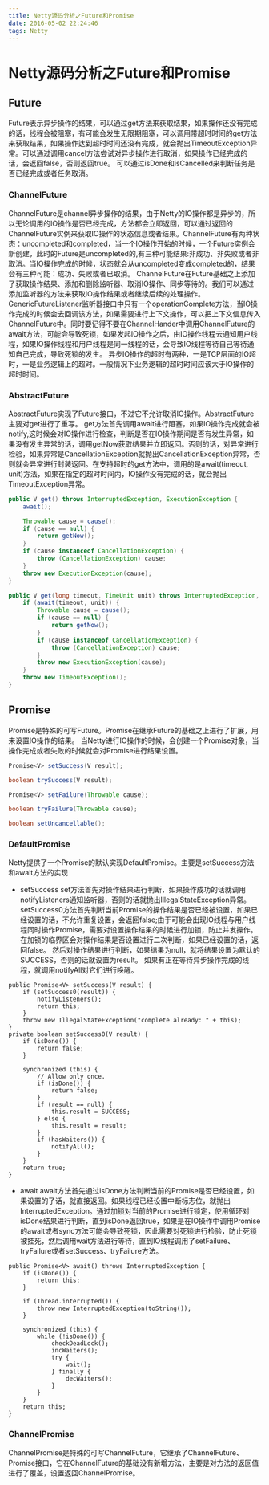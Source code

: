 ```yaml
---
title: Netty源码分析之Future和Promise
date: 2016-05-02 22:24:46
tags: Netty
---
```


# Netty源码分析之Future和Promise #
## **Future** ##
Future表示异步操作的结果，可以通过get方法来获取结果，如果操作还没有完成的话，线程会被阻塞，有可能会发生无限期阻塞，可以调用带超时时间的get方法来获取结果，如果操作达到超时时间还没有完成，就会抛出TimeoutException异常。可以通过调用cancel方法尝试对异步操作进行取消，如果操作已经完成的话，会返回false，否则返回true。
可以通过isDone和isCancelled来判断任务是否已经完成或者任务取消。
### **ChannelFuture** ###
ChannelFuture是channel异步操作的结果，由于Netty的IO操作都是异步的，所以无论调用的IO操作是否已经完成，方法都会立即返回，可以通过返回的ChannelFuture实例来获取IO操作的状态信息或者结果。ChannelFuture有两种状态：uncompleted和completed，当一个IO操作开始的时候，一个Future实例会新创建，此时的Future是uncompleted的,有三种可能结果:非成功、非失败或者非取消。当IO操作完成的时候，状态就会从uncompleted变成completed的，结果会有三种可能：成功、失败或者已取消。
ChannelFuture在Future基础之上添加了获取操作结果、添加和删除监听器、取消IO操作、同步等待的。我们可以通过添加监听器的方法来获取IO操作结果或者继续后续的处理操作。GenericFutureListener监听器接口中只有一个operationComplete方法，当IO操作完成的时候会去回调该方法，如果需要进行上下文操作，可以把上下文信息传入ChannelFuture中。同时要记得不要在ChannelHander中调用ChannelFuture的await方法，可能会导致死锁，如果发起IO操作之后，由IO操作线程去通知用户线程，如果IO操作线程和用户线程是同一线程的话，会导致IO线程等待自己等待通知自己完成，导致死锁的发生。
异步IO操作的超时有两种，一是TCP层面的IO超时，一是业务逻辑上的超时。一般情况下业务逻辑的超时时间应该大于IO操作的超时时间。
### **AbstractFuture** ###
AbstractFuture实现了Future接口，不过它不允许取消IO操作。AbstractFuture主要对get进行了重写。
get方法首先调用await进行阻塞，如果IO操作完成就会被notify,这时候会对IO操作进行检查，判断是否在IO操作期间是否有发生异常，如果没有发生异常的话，调用getNow获取结果并立即返回。否则的话，对异常进行检验，如果异常是CancellationException就抛出CancellationException异常，否则就会异常进行封装返回。在支持超时的get方法中，调用的是await(timeout, unit)方法，如果在指定的超时时间内，IO操作没有完成的话，就会抛出TimeoutException异常。
```java
public V get() throws InterruptedException, ExecutionException {
    await();

    Throwable cause = cause();
    if (cause == null) {
        return getNow();
    }
    if (cause instanceof CancellationException) {
        throw (CancellationException) cause;
    }
    throw new ExecutionException(cause);
}

public V get(long timeout, TimeUnit unit) throws InterruptedException, ExecutionException, TimeoutException {
    if (await(timeout, unit)) {
        Throwable cause = cause();
        if (cause == null) {
            return getNow();
        }
        if (cause instanceof CancellationException) {
            throw (CancellationException) cause;
        }
        throw new ExecutionException(cause);
    }
    throw new TimeoutException();
}
```
## **Promise** ##
Promise是特殊的可写Future。Promise在继承Future的基础之上进行了扩展，用来设置IO操作的结果。
当Netty进行IO操作的时候，会创建一个Promise对象，当操作完成或者失败的时候就会对Promise进行结果设置。
```java
Promise<V> setSuccess(V result);

boolean trySuccess(V result);

Promise<V> setFailure(Throwable cause);

boolean tryFailure(Throwable cause);

boolean setUncancellable();
```

### **DefaultPromise** ###
Netty提供了一个Promise的默认实现DefaultPromise。主要是setSuccess方法和await方法的实现

- setSuccess
set方法首先对操作结果进行判断，如果操作成功的话就调用notifyListeners通知监听器，否则的话就抛出IllegalStateException异常。
setSuccess0方法首先判断当前Promise的操作结果是否已经被设置，如果已经设置的话，不允许重复设置，会返回false;由于可能会出现IO线程与用户线程同时操作Promise，需要对设置操作结果的时候进行加锁，防止并发操作。
在加锁的临界区会对操作结果是否设置进行二次判断，如果已经设置的话，返回false。
然后对操作结果进行判断，如果结果为null，就将结果设置为默认的SUCCESS，否则的话就设置为result。
如果有正在等待异步操作完成的线程，就调用notifyAll对它们进行唤醒。
```
public Promise<V> setSuccess(V result) {
    if (setSuccess0(result)) {
        notifyListeners();
        return this;
    }
    throw new IllegalStateException("complete already: " + this);
}
private boolean setSuccess0(V result) {
    if (isDone()) {
        return false;
    }

    synchronized (this) {
        // Allow only once.
        if (isDone()) {
            return false;
        }
        if (result == null) {
            this.result = SUCCESS;
        } else {
            this.result = result;
        }
        if (hasWaiters()) {
            notifyAll();
        }
    }
    return true;
}
```
- await
await方法首先通过isDone方法判断当前的Promise是否已经设置，如果设置的了话，就直接返回。如果线程已经设置中断标志位，就抛出InterruptedException。通过加锁对当前的Promise进行锁定，使用循环对isDone结果进行判断，直到isDone返回true，如果是在IO操作中调用Promise的await或者sync方法可能会导致死锁，因此需要对死锁进行检验，防止死锁被挂死，然后调用wait方法进行等待，直到IO线程调用了setFailure、tryFailure或者setSuccess、tryFailure方法。
```
public Promise<V> await() throws InterruptedException {
    if (isDone()) {
        return this;
    }

    if (Thread.interrupted()) {
        throw new InterruptedException(toString());
    }

    synchronized (this) {
        while (!isDone()) {
            checkDeadLock();
            incWaiters();
            try {
                wait();
            } finally {
                decWaiters();
            }
        }
    }
    return this;
}
```
### **ChannelPromise** ###
ChannelPromise是特殊的可写ChannelFuture，它继承了ChannelFuture、Promise接口，它在ChannelFuture的基础没有新增方法，主要是对方法的返回值进行了覆盖，设置返回ChannelPromise。